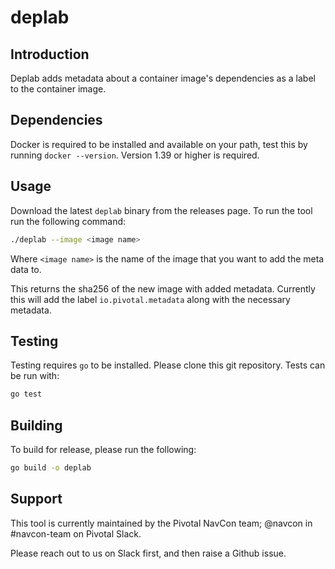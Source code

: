 # deplab

## Introduction
Deplab adds metadata about a container image's dependencies as a label to the container image.

## Dependencies
Docker is required to be installed and available on your path, test this by running `docker --version`.
Version 1.39 or higher is required.

## Usage
Download the latest `deplab` binary from the releases page.
To run the tool run the following command:
```bash
./deplab --image <image name>
```

Where `<image name>` is the name of the image that you want to add the meta data to. 

This returns the sha256 of the new image with added metadata. 
Currently this will add the label `io.pivotal.metadata` along with the necessary metadata.

## Testing
Testing requires `go` to be installed.  Please clone this git repository.  Tests can be run with:
```bash
go test
```

## Building

To build for release, please run the following:
```bash
go build -o deplab
```

## Support

This tool is currently maintained by the Pivotal NavCon team; 
@navcon in #navcon-team on Pivotal Slack.

Please reach out to us on Slack first, and then raise a Github issue.
